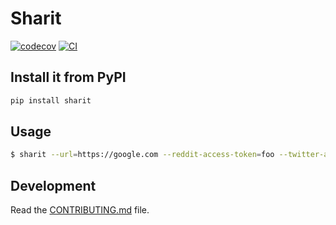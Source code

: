 # Sharit

[![codecov](https://codecov.io/gh/dsebastien/sharit/branch/main/graph/badge.svg?token=sharit_token_here)](https://codecov.io/gh/dsebastien/sharit)
[![CI](https://github.com/dsebastien/sharit/actions/workflows/main.yml/badge.svg)](https://github.com/dsebastien/sharit/actions/workflows/main.yml)

## Install it from PyPI

```bash
pip install sharit
```

## Usage

```bash
$ sharit --url=https://google.com --reddit-access-token=foo --twitter-api-key=bar --twitter-api-secret-key=baz --slack-webhook-url=https://foo.bar
```

## Development

Read the [CONTRIBUTING.md](CONTRIBUTING.md) file.
